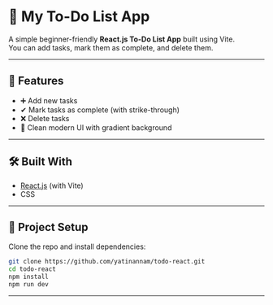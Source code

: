 # 📝 My To-Do List App

A simple beginner-friendly **React.js To-Do List App** built using Vite.  
You can add tasks, mark them as complete, and delete them.  

---

## 🚀 Features
- ➕ Add new tasks  
- ✔ Mark tasks as complete (with strike-through)  
- ❌ Delete tasks  
- 🎨 Clean modern UI with gradient background  

---

## 🛠️ Built With
- [React.js](https://react.dev/) (with Vite)  
- CSS  

---

## 📂 Project Setup

Clone the repo and install dependencies:

```bash
git clone https://github.com/yatinannam/todo-react.git
cd todo-react
npm install
npm run dev
```

---
